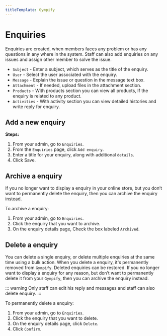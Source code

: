 ```yaml
---
titleTemplate: Gympify
---
```


#   Enquiries

Enquiries are created, when members faces any problem or has any questions in any where in the system. Staff can also add enquiries on any issues and assign other member to solve the issue.

-   `Subject` - Enter a subject, which serves as the title of the enquiry.
-   `User` - Select the user associated with the enquiry.
-   `Message` - Explain the issue or question in the message text box.
-   `Attachment` - If needed, upload files in the attachment section.
-   `Products` - With products section you can view all products, If the enquiry is related to any product.
-   `Activities` - With activity section you can view detailed histories and write reply for enquiry.

## Add a new enquiry

**Steps:**

1.   From your admin, go to `Enquiries`.
2.   From the `Enquiries` page, click `Add enquiry`.
3.   Enter a title for your enquiry, along with additional `details`.
4.   Click Save. 

##  Archive a enquiry
If you no longer want to display a enquiry in your online store, but you don’t want to permanently delete the enquiry, then you can archive the enquiry instead.

To archive a enquiry:

1.  From your admin, go to `Enquiries`.
2.  Click the enquiry that you want to archive.
3.  On the enquiry details page, Check the box labeled `Archived`.

##  Delete a enquiry
You can delete a single enquiry, or delete multiple enquiries at the same time using a bulk action. When you delete a enquiry, it's permanently removed from `Gympify`. Deleted enquiries can be restored. If you no longer want to display a enquiry for any reason, but don’t want to permanently delete it from your `Gympify`, then you can archive the enquiry instead.

::: warning
Only staff can edit his reply and messages and staff can also delete enquiry.
:::

To permanently delete a enquiry:

1.  From your admin, go to `Enquiries`.
2.  Click the enquiry that you want to delete.
3.  On the enquiry details page, click `Delete`.
4.  Click `Confirm`.
